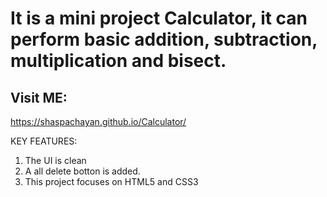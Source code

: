 # It is a mini project Calculator, it can perform basic addition, subtraction, multiplication and bisect. 

Visit ME: 
--------
https://shaspachayan.github.io/Calculator/


KEY FEATURES: 
1. The UI is clean
2. A all delete botton is added.
3. This project focuses on HTML5 and CSS3
